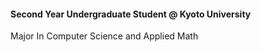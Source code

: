 
#### Second Year Undergraduate Student @ Kyoto University

Major In Computer Science and Applied Math

